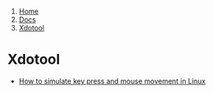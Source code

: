 <!-- -
Title: Xdotool
First Published: 2014-07-16
- -->

<ol class="breadcrumb" itemprop="breadcrumb">
	<li><a href="/">Home</a></li>
	<li><a href="/docs/">Docs</a></li>
	<li><a href="/docs/xdotool.html">Xdotool</a></li>
</ol>

Xdotool
=======

*   [How to simulate key press and mouse movement in Linux](http://xmodulo.com/2014/07/simulate-key-press-mouse-movement-linux.html)
